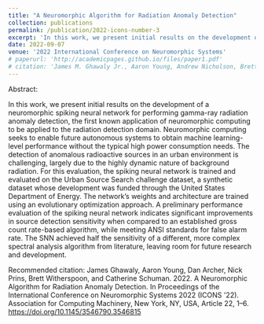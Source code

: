 ```yaml
---
title: "A Neuromorphic Algorithm for Radiation Anomaly Detection"
collection: publications
permalink: /publication/2022-icons-number-3
excerpt: 'In this work, we present initial results on the development of a neuromorphic spiking neural network for performing gamma-ray radiation anomaly detection, the first known application of neuromorphic computing to be applied to the radiation detection domain.'
date: 2022-09-07
venue: '2022 International Conference on Neuromorphic Systems'
# paperurl: 'http://academicpages.github.io/files/paper1.pdf'
# citation: 'James M. Ghawaly Jr., Aaron Young, Andrew Nicholson, Brett Witherspoon, Nick Prins, Matthew Swinney, Cihangir Celik, Catherine D. Schuman, and Karan Pankaj Kumar Patel. 2023. Performance Optimization Study of the Neuromorphic Radiation Anomaly Detector. In International Conference on Neuromorphic Systems (ICONS ’23), August 1–3, 2023, Santa Fe, NM, USA. ACM, New York, NY, USA, 7 pages. https://doi.org/10.1145/3589737.3605980'
---
```


Abstract:

In this work, we present initial results on the development of a neuromorphic spiking neural network for performing gamma-ray radiation anomaly detection, the first known application of neuromorphic computing to be applied to the radiation detection domain. Neuromorphic computing seeks to enable future autonomous systems to obtain machine learning-level performance without the typical high power consumption needs. The detection of anomalous radioactive sources in an urban environment is challenging, largely due to the highly dynamic nature of background radiation. For this evaluation, the spiking neural network is trained and evaluated on the Urban Source Search challenge dataset, a synthetic dataset whose development was funded through the United States Department of Energy. The network’s weights and architecture are trained using an evolutionary optimization approach. A preliminary performance evaluation of the spiking neural network indicates significant improvements in source detection sensitivity when compared to an established gross count rate-based algorithm, while meeting ANSI standards for false alarm rate. The SNN achieved half the sensitivity of a different, more complex spectral analysis algorithm from literature, leaving room for future research and development.


Recommended citation:
James Ghawaly, Aaron Young, Dan Archer, Nick Prins, Brett Witherspoon, and Catherine Schuman. 2022. A Neuromorphic Algorithm for Radiation Anomaly Detection. In Proceedings of the International Conference on Neuromorphic Systems 2022 (ICONS '22). Association for Computing Machinery, New York, NY, USA, Article 22, 1–6. https://doi.org/10.1145/3546790.3546815